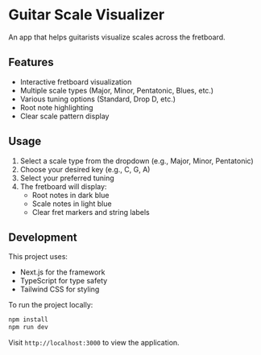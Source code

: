 # Guitar Scale Visualizer

An app that helps guitarists visualize scales across the fretboard.

## Features

- Interactive fretboard visualization
- Multiple scale types (Major, Minor, Pentatonic, Blues, etc.)
- Various tuning options (Standard, Drop D, etc.)
- Root note highlighting
- Clear scale pattern display

## Usage

1. Select a scale type from the dropdown (e.g., Major, Minor, Pentatonic)
2. Choose your desired key (e.g., C, G, A)
3. Select your preferred tuning
4. The fretboard will display:
   - Root notes in dark blue
   - Scale notes in light blue
   - Clear fret markers and string labels

## Development

This project uses:
- Next.js for the framework
- TypeScript for type safety
- Tailwind CSS for styling

To run the project locally:

```bash
npm install
npm run dev
```

Visit `http://localhost:3000` to view the application.



